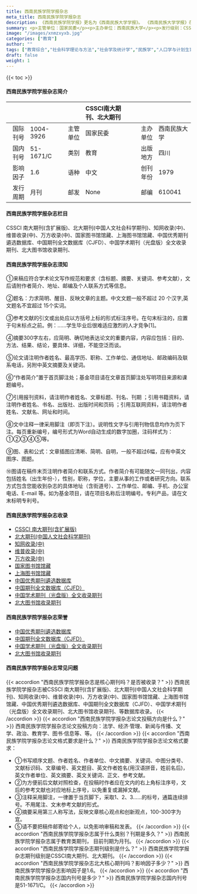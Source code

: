 ```yaml
---
title: 西南民族学院学报杂志
meta_title: 西南民族学院学报杂志
description: 《西南民族学院学报》更名为《西南民族大学学报》。 《西南民族大学学报》杂志（CN:51-1671/C）内容丰富、思想健康，1979年创刊，目前以月刊形式发行，刊物对外积极扩大宣传，致力于提高杂志质量与影响。该学报旨在推动学术研究的发展和促进学术交流，涵盖了广泛的学科领域，为学术界和相关领域的学者提供了一个发表学术成果和交流学术思想的重要平台。 西南民族大学位于中国四川省成都市，是中国西南地区的一所重点综合性民族大学。学校以培养少数民族优秀人才为使命，坚持“诚朴厚实、奋斗创新”的校训，致力于培养德才兼备、具有民族特色和国际视野的高素质人才。多年来，学校在人才培养、科学研究、社会服务等领域取得了显著成就，为促进民族地区的经济社会发展和民族团结做出了重要贡献。 《西南民族大学学报》作为学校的重要学术期刊，始终秉承学校的办学理念，致力于促进学术创新和学术繁荣。学报的内容涵盖了文、理、工、管、法、教育、经济、社会科学和人文科学等多个学科领域。通过发表原创性、高水平、有影响力的学术论文，学报为学者提供了一个学术研究成果的展示平台，并为学术研究者提供了一个深入探讨和交流学术问题的机会。 学报的编辑团队由来自学校的优秀教师和研究人员组成，他们严格把关论文的录用和发表，确保学术质量和学术规范。学报定期出版印刷版学术期刊，以及电子版和网络版，以满足不同读者的需求。此外，学报还开展学术交流和学术研讨活动，邀请国内外知名学者和专家参与，促进学术界的合作与创新。
summary: <p>主管单位：国家民委</p><p>主办单位：西南民族大学</p><p>发行级别：CSSCI南大期刊、北大期刊</p><p>发行周期：月刊</p>
image: "/images/xnmzxyxb.jpg"
categories: ["教育"]
author: ""
tags: ["教育综合","社会科学理论与方法","社会学及统计学","民族学","人口学与计划生育","人才学与劳动科学","教育理论与教育管理","学前教育","初等教育","中等教育","高等教育","职业教育","成人教育与特殊教育","体育",]
draft: false
weight: 1
---
```


{{< toc >}}

#### 西南民族学院学报杂志简介
|               |                               |               | CSSCI南大期刊、北大期刊        |               |                           |
| ------------: | :---------------------------- | ------------: | :---------------------------- | ------------: | :------------------------ |
| 国际刊号      | 1004-3926   | 主管单位      | 国家民委     | 主办单位      | 西南民族大学     |
| 国内刊号      | 51-1671/C        | 类别          | 教育       | 出版地方      | 四川           |
| 影响因子      | 1.6        | 语种          | 中文             | 创刊年份      | 1979    |
| 发行周期      | 月刊    | 邮发          | None              | 邮编          | 610041      |

#### 西南民族学院学报杂志栏目
<span>CSSCI 南大期刊(含扩展版)</span>、<span>北大期刊(中国人文社会科学期刊)</span>、<span>知网收录(中)</span>、<span>维普收录(中)</span>、<span>万方收录(中)</span>、<span>国家图书馆馆藏</span>、<span>上海图书馆馆藏</span>、<span>中国优秀期刊遴选数据库</span>、<span>中国期刊全文数据库（CJFD）</span>、<span>中国学术期刊（光盘版）全文收录期刊</span>、<span>北大图书馆收录期刊</span>、

#### 西南民族学院学报杂志须知
<p><p>
	①来稿应符合学术论文写作规范和要求（含标题、摘要、关键词、参考文献），文后请附作者简介、地址、邮编及个人联系方式等信息。
</p><p>
	②题名：力求简明、醒目、反映文章的主题。中文文题一般不超过 20 个汉字,英文题名不宜超过 15个实词。
</p><p>
	③参考文献的引文或出处应以方括号上标的形式标注序号。在句末标注的，应置于句末标点之前。例：……学生毕业后很难适应激烈的人才竞争[1]。
</p><p>
	④摘要300字左右，应简明、确切地表达论文的重要内容，内容应包括：目的、方法、结果、结论，要具体、详细，不能空泛而谈。
</p><p>
	⑤论文请注明作者姓名、最高学历、职称、工作单位、通信地址、邮政编码及联系电话，另附中英文摘要及关键词。
</p><p>
	⑥“作者简介”置于首页脚注处；基金项目请在文章首页脚注处写明项目来源和课题编号。
</p><p>
	⑦引用报刊资料，请注明作者姓名、文章标题、刊名、刊期 ；引用书籍资料，请注明作者姓名、书名、出版社、出版时间和页码 ；引用互联网资料，请注明作者姓名、文献名、网址和时间。
</p><p>
	⑧文中注释一律采用脚注（即页下注）。说明性文字与引用刊物信息均作为页下注。每页重新编号，编号形式为Word自动生成的数字加圈，注码样式为：①②③④⑤等。
</p><p>
	⑨图、表和公式：文章插图应清晰、简明、自明，一般不超过6幅，应有中英文图序、图题。
</p><p>
	⑩图请在稿件末页注明作者简介和联系方式。作者简介有可能随文一同刊出，内容包括姓名（出生年份-），性别，职称，学位，主要从事的工作或者研究方向。联系方式包含您能收到杂志的具体地址（含街道号）、工作单位、邮编、手机、办公室电话、E-mail 等。如为基金项目，请在项目名称后注明编号。专利产品，请在文末标明专利号。
</p></p>


#### 西南民族学院学报杂志收录
<ul>
    <li class="inline-block">
        <a class="bg-theme-light hover:bg-primary dark:bg-darkmode-theme-light dark:hover:bg-darkmode-primary dark:hover:text-dark m-1 block rounded px-3 py-1 hover:text-white" href="#西南民族学院学报杂志收录">
        CSSCI 南大期刊(含扩展版)
        </a>
    </li>
    <li class="inline-block">
        <a class="bg-theme-light hover:bg-primary dark:bg-darkmode-theme-light dark:hover:bg-darkmode-primary dark:hover:text-dark m-1 block rounded px-3 py-1 hover:text-white" href="#西南民族学院学报杂志收录">
        北大期刊(中国人文社会科学期刊)
        </a>
    </li>
    <li class="inline-block">
        <a class="bg-theme-light hover:bg-primary dark:bg-darkmode-theme-light dark:hover:bg-darkmode-primary dark:hover:text-dark m-1 block rounded px-3 py-1 hover:text-white" href="#西南民族学院学报杂志收录">
        知网收录(中)
        </a>
    </li>
    <li class="inline-block">
        <a class="bg-theme-light hover:bg-primary dark:bg-darkmode-theme-light dark:hover:bg-darkmode-primary dark:hover:text-dark m-1 block rounded px-3 py-1 hover:text-white" href="#西南民族学院学报杂志收录">
        维普收录(中)
        </a>
    </li>
    <li class="inline-block">
        <a class="bg-theme-light hover:bg-primary dark:bg-darkmode-theme-light dark:hover:bg-darkmode-primary dark:hover:text-dark m-1 block rounded px-3 py-1 hover:text-white" href="#西南民族学院学报杂志收录">
        万方收录(中)
        </a>
    </li>
    <li class="inline-block">
        <a class="bg-theme-light hover:bg-primary dark:bg-darkmode-theme-light dark:hover:bg-darkmode-primary dark:hover:text-dark m-1 block rounded px-3 py-1 hover:text-white" href="#西南民族学院学报杂志收录">
        国家图书馆馆藏
        </a>
    </li>
    <li class="inline-block">
        <a class="bg-theme-light hover:bg-primary dark:bg-darkmode-theme-light dark:hover:bg-darkmode-primary dark:hover:text-dark m-1 block rounded px-3 py-1 hover:text-white" href="#西南民族学院学报杂志收录">
        上海图书馆馆藏
        </a>
    </li>
    <li class="inline-block">
        <a class="bg-theme-light hover:bg-primary dark:bg-darkmode-theme-light dark:hover:bg-darkmode-primary dark:hover:text-dark m-1 block rounded px-3 py-1 hover:text-white" href="#西南民族学院学报杂志收录">
        中国优秀期刊遴选数据库
        </a>
    </li>
    <li class="inline-block">
        <a class="bg-theme-light hover:bg-primary dark:bg-darkmode-theme-light dark:hover:bg-darkmode-primary dark:hover:text-dark m-1 block rounded px-3 py-1 hover:text-white" href="#西南民族学院学报杂志收录">
        中国期刊全文数据库（CJFD）
        </a>
    </li>
    <li class="inline-block">
        <a class="bg-theme-light hover:bg-primary dark:bg-darkmode-theme-light dark:hover:bg-darkmode-primary dark:hover:text-dark m-1 block rounded px-3 py-1 hover:text-white" href="#西南民族学院学报杂志收录">
        中国学术期刊（光盘版）全文收录期刊
        </a>
    </li>
    <li class="inline-block">
        <a class="bg-theme-light hover:bg-primary dark:bg-darkmode-theme-light dark:hover:bg-darkmode-primary dark:hover:text-dark m-1 block rounded px-3 py-1 hover:text-white" href="#西南民族学院学报杂志收录">
        北大图书馆收录期刊
        </a>
    </li>
</ul>



#### 西南民族学院学报杂志荣誉
<ul>
    <li class="inline-block">
        <a class="bg-theme-light hover:bg-primary dark:bg-darkmode-theme-light dark:hover:bg-darkmode-primary dark:hover:text-dark m-1 block rounded px-3 py-1 hover:text-white" href="#西南民族学院学报杂志荣誉">
        中国优秀期刊遴选数据库
        </a>
    </li>
    <li class="inline-block">
        <a class="bg-theme-light hover:bg-primary dark:bg-darkmode-theme-light dark:hover:bg-darkmode-primary dark:hover:text-dark m-1 block rounded px-3 py-1 hover:text-white" href="#西南民族学院学报杂志荣誉">
        中国期刊全文数据库（CJFD）
        </a>
    </li>
    <li class="inline-block">
        <a class="bg-theme-light hover:bg-primary dark:bg-darkmode-theme-light dark:hover:bg-darkmode-primary dark:hover:text-dark m-1 block rounded px-3 py-1 hover:text-white" href="#西南民族学院学报杂志荣誉">
        中国学术期刊（光盘版）全文收录期刊
        </a>
    </li>
    <li class="inline-block">
        <a class="bg-theme-light hover:bg-primary dark:bg-darkmode-theme-light dark:hover:bg-darkmode-primary dark:hover:text-dark m-1 block rounded px-3 py-1 hover:text-white" href="#西南民族学院学报杂志荣誉">
        北大图书馆收录期刊
        </a>
    </li>
</ul>












#### 西南民族学院学报杂志常见问题
{{< accordion "西南民族学院学报杂志是核心期刊吗？是否被收录？" >}}
西南民族学院学报杂志被CSSCI 南大期刊(含扩展版)、北大期刊(中国人文社会科学期刊)、知网收录(中)、维普收录(中)、万方收录(中)、国家图书馆馆藏、上海图书馆馆藏、中国优秀期刊遴选数据库、中国期刊全文数据库（CJFD）、中国学术期刊（光盘版）全文收录期刊、北大图书馆收录期刊、等数据库收录。
{{< /accordion >}}
{{< accordion "西南民族学院学报杂志论文投稿方向是什么？" >}}
西南民族学院学报杂志论文投稿方向：法学、经济·管理、新闻与传播、文学、政治、教育学、图书·信息等、等。
{{< /accordion >}}
{{< accordion "西南民族学院学报杂志论文格式要求是什么？" >}}
西南民族学院学报杂志论文格式要求：
- ①书写顺序文题、作者姓名、作者单位、中文摘要、关键词、中图分类号、文献标识码、文章编号、英文题目、英文作者姓名(用汉语拼音，姓前名后)，英文作者单位、英文摘要、英文关键词、正文、参考文献。
- ②为方便前后文献对照检查，在投稿时作者应在文内的右上角标注序号，文后的参考文献也对应地标上序号，以免重复或漏掉文献。
- ③注释采用脚注，一律置于当页脚下，采取1、2、3……的标号，通篇连续排号。不用尾注、文末参考文献的形式。
- ④摘要采用第三人称写法，反映文章核心观点和创新观点，100-300字为宜。
- ⑤请不要把稿件邮寄给个人，以免影响审稿和发表。
{{< /accordion >}}
{{< accordion "西南民族学院学报杂志属于什么类别？刊期是多久？" >}}
西南民族学院学报杂志属于教育类期刊， 目前刊期为月刊。
{{< /accordion >}}
{{< accordion "西南民族学院学报杂志期刊级别是什么？" >}}
西南民族学院学报杂志期刊级别是CSSCI南大期刊、北大期刊。
{{< /accordion >}}
{{< accordion "西南民族学院学报杂志北大核心期刊吗？影响因子多少？" >}}
西南民族学院学报杂志影响因子是1.6。
{{< /accordion >}}
{{< accordion "西南民族学院学报杂志国内刊号是多少？" >}}
西南民族学院学报杂志国内刊号是51-1671/C。
{{< /accordion >}}